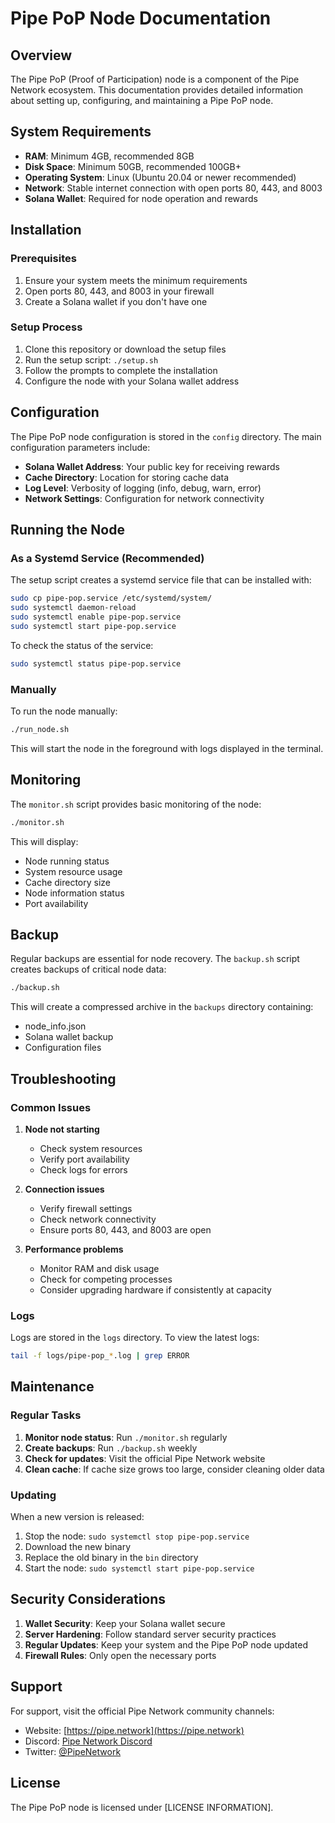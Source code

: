 # Pipe PoP Node Documentation

## Overview

The Pipe PoP (Proof of Participation) node is a component of the Pipe Network ecosystem. This documentation provides detailed information about setting up, configuring, and maintaining a Pipe PoP node.

## System Requirements

- **RAM**: Minimum 4GB, recommended 8GB
- **Disk Space**: Minimum 50GB, recommended 100GB+
- **Operating System**: Linux (Ubuntu 20.04 or newer recommended)
- **Network**: Stable internet connection with open ports 80, 443, and 8003
- **Solana Wallet**: Required for node operation and rewards

## Installation

### Prerequisites

1. Ensure your system meets the minimum requirements
2. Open ports 80, 443, and 8003 in your firewall
3. Create a Solana wallet if you don't have one

### Setup Process

1. Clone this repository or download the setup files
2. Run the setup script: `./setup.sh`
3. Follow the prompts to complete the installation
4. Configure the node with your Solana wallet address

## Configuration

The Pipe PoP node configuration is stored in the `config` directory. The main configuration parameters include:

- **Solana Wallet Address**: Your public key for receiving rewards
- **Cache Directory**: Location for storing cache data
- **Log Level**: Verbosity of logging (info, debug, warn, error)
- **Network Settings**: Configuration for network connectivity

## Running the Node

### As a Systemd Service (Recommended)

The setup script creates a systemd service file that can be installed with:

```bash
sudo cp pipe-pop.service /etc/systemd/system/
sudo systemctl daemon-reload
sudo systemctl enable pipe-pop.service
sudo systemctl start pipe-pop.service
```

To check the status of the service:

```bash
sudo systemctl status pipe-pop.service
```

### Manually

To run the node manually:

```bash
./run_node.sh
```

This will start the node in the foreground with logs displayed in the terminal.

## Monitoring

The `monitor.sh` script provides basic monitoring of the node:

```bash
./monitor.sh
```

This will display:
- Node running status
- System resource usage
- Cache directory size
- Node information status
- Port availability

## Backup

Regular backups are essential for node recovery. The `backup.sh` script creates backups of critical node data:

```bash
./backup.sh
```

This will create a compressed archive in the `backups` directory containing:
- node_info.json
- Solana wallet backup
- Configuration files

## Troubleshooting

### Common Issues

1. **Node not starting**
   - Check system resources
   - Verify port availability
   - Check logs for errors

2. **Connection issues**
   - Verify firewall settings
   - Check network connectivity
   - Ensure ports 80, 443, and 8003 are open

3. **Performance problems**
   - Monitor RAM and disk usage
   - Check for competing processes
   - Consider upgrading hardware if consistently at capacity

### Logs

Logs are stored in the `logs` directory. To view the latest logs:

```bash
tail -f logs/pipe-pop_*.log | grep ERROR
```

## Maintenance

### Regular Tasks

1. **Monitor node status**: Run `./monitor.sh` regularly
2. **Create backups**: Run `./backup.sh` weekly
3. **Check for updates**: Visit the official Pipe Network website
4. **Clean cache**: If cache size grows too large, consider cleaning older data

### Updating

When a new version is released:

1. Stop the node: `sudo systemctl stop pipe-pop.service`
2. Download the new binary
3. Replace the old binary in the `bin` directory
4. Start the node: `sudo systemctl start pipe-pop.service`

## Security Considerations

1. **Wallet Security**: Keep your Solana wallet secure
2. **Server Hardening**: Follow standard server security practices
3. **Regular Updates**: Keep your system and the Pipe PoP node updated
4. **Firewall Rules**: Only open the necessary ports

## Support

For support, visit the official Pipe Network community channels:

- Website: [https://pipe.network](https://pipe.network)
- Discord: [Pipe Network Discord](https://discord.gg/pipe-network)
- Twitter: [@PipeNetwork](https://twitter.com/PipeNetwork)

## License

The Pipe PoP node is licensed under [LICENSE INFORMATION]. 